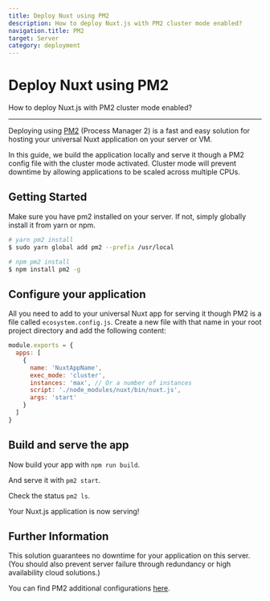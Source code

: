 ```yaml
---
title: Deploy Nuxt using PM2
description: How to deploy Nuxt.js with PM2 cluster mode enabled?
navigation.title: PM2
target: Server
category: deployment
---
```

# Deploy Nuxt using PM2

How to deploy Nuxt.js with PM2 cluster mode enabled?

---

Deploying using [PM2](https://pm2.keymetrics.io/) (Process Manager 2) is a fast and easy solution for hosting your universal Nuxt application on your server or VM.

In this guide, we build the application locally and serve it though a PM2 config file with the cluster mode activated. Cluster mode will prevent downtime by allowing applications to be scaled across multiple CPUs.

## Getting Started

Make sure you have pm2 installed on your server. If not, simply globally install it from yarn or npm.

```bash
# yarn pm2 install
$ sudo yarn global add pm2 --prefix /usr/local

# npm pm2 install
$ npm install pm2 -g
```

## Configure your application

All you need to add to your universal Nuxt app for serving it though PM2 is a file called `ecosystem.config.js`. Create a new file with that name in your root project directory and add the following content:

```javascript
module.exports = {
  apps: [
    {
      name: 'NuxtAppName',
      exec_mode: 'cluster',
      instances: 'max', // Or a number of instances
      script: './node_modules/nuxt/bin/nuxt.js',
      args: 'start'
    }
  ]
}
```

## Build and serve the app

Now build your app with `npm run build`.

And serve it with `pm2 start`.

Check the status `pm2 ls`.

Your Nuxt.js application is now serving!

## Further Information

This solution guarantees no downtime for your application on this server. (You should also prevent server failure through redundancy or high availability cloud solutions.)

You can find PM2 additional configurations [here](https://pm2.keymetrics.io/docs/usage/application-declaration/#general).
